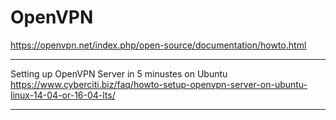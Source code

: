 # OpenVPN

https://openvpn.net/index.php/open-source/documentation/howto.html

---

Setting up OpenVPN Server in 5 minustes on Ubuntu
https://www.cyberciti.biz/faq/howto-setup-openvpn-server-on-ubuntu-linux-14-04-or-16-04-lts/

---
